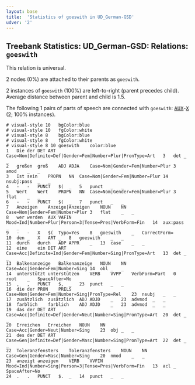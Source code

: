 ```yaml
---
layout: base
title:  'Statistics of goeswith in UD_German-GSD'
udver: '2'
---
```


## Treebank Statistics: UD_German-GSD: Relations: `goeswith`

This relation is universal.

2 nodes (0%) are attached to their parents as `goeswith`.

2 instances of `goeswith` (100%) are left-to-right (parent precedes child).
Average distance between parent and child is 1.5.

The following 1 pairs of parts of speech are connected with `goeswith`: <tt><a href="de_gsd-pos-AUX.html">AUX</a></tt>-<tt><a href="de_gsd-pos-X.html">X</a></tt> (2; 100% instances).


~~~ conllu
# visual-style 10	bgColor:blue
# visual-style 10	fgColor:white
# visual-style 8	bgColor:blue
# visual-style 8	fgColor:white
# visual-style 8 10 goeswith	color:blue
1	Die	der	DET	ART	Case=Nom|Definite=Def|Gender=Fem|Number=Plur|PronType=Art	3	det	_	_
2	großen	groß	ADJ	ADJA	Case=Nom|Gender=Fem|Number=Plur	3	amod	_	_
3	Ist	sein	PROPN	NN	Case=Nom|Gender=Fem|Number=Plur	14	nsubj:pass	_	_
4	-	-	PUNCT	$(	_	5	punct	_	_
5	Wert	Wert	PROPN	NN	Case=Nom|Gender=Fem|Number=Plur	3	flat	_	_
6	-	-	PUNCT	$(	_	7	punct	_	_
7	Anzeigen	Anzeige|Anzeigen	NOUN	NN	Case=Nom|Gender=Fem|Number=Plur	3	flat	_	_
8	wer	werden	AUX	VAFIN	Mood=Ind|Number=Plur|Person=3|Tense=Pres|VerbForm=Fin	14	aux:pass	_	_
9	-	-	X	$(	Typo=Yes	8	goeswith	_	CorrectForm=
10	den	_	X	ART	_	8	goeswith	_	_
11	durch	durch	ADP	APPR	_	13	case	_	_
12	eine	ein	DET	ART	Case=Acc|Definite=Ind|Gender=Fem|Number=Sing|PronType=Art	13	det	_	_
13	Balkenanzeige	Balkenanzeige	NOUN	NN	Case=Acc|Gender=Fem|Number=Sing	14	obl	_	_
14	unterstützt	unterstützen	VERB	VVPP	VerbForm=Part	0	root	_	SpaceAfter=No
15	,	,	PUNCT	$,	_	23	punct	_	_
16	die	der	PRON	PRELS	Case=Nom|Gender=Fem|Number=Sing|PronType=Rel	23	nsubj	_	_
17	zusätzlich	zusätzlich	ADJ	ADJD	_	23	advmod	_	_
18	farblich	farblich	ADJ	ADJD	_	23	advmod	_	_
19	das	der	DET	ART	Case=Acc|Definite=Def|Gender=Neut|Number=Sing|PronType=Art	20	det	_	_
20	Erreichen	Erreichen	NOUN	NN	Case=Acc|Gender=Neut|Number=Sing	23	obj	_	_
21	des	der	DET	ART	Case=Gen|Definite=Def|Gender=Masc|Number=Sing|PronType=Art	22	det	_	_
22	Toleranzfensters	Toleranzfensters	NOUN	NN	Case=Gen|Gender=Masc|Number=Sing	20	nmod	_	_
23	anzeigt	anzeigen	VERB	VVFIN	Mood=Ind|Number=Sing|Person=3|Tense=Pres|VerbForm=Fin	13	acl	_	SpaceAfter=No
24	.	.	PUNCT	$.	_	14	punct	_	_

~~~


